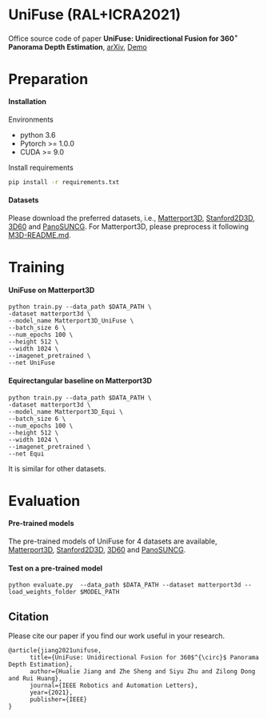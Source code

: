 

# UniFuse (RAL+ICRA2021)

Office source code of paper **UniFuse: Unidirectional Fusion for 360$^\circ$ Panorama Depth Estimation**, [arXiv](https://arxiv.org/abs/2102.03550), [Demo](https://youtu.be/9vm9OMksvrc)



# Preparation

#### Installation

Environments


* python 3.6
* Pytorch >= 1.0.0
* CUDA >= 9.0


Install requirements

```bash
pip install -r requirements.txt
```

#### Datasets 

Please download the preferred datasets,  i.e., [Matterport3D](https://niessner.github.io/Matterport/), [Stanford2D3D](http://3dsemantics.stanford.edu/), [3D60](https://vcl3d.github.io/3D60/) and [PanoSUNCG](https://fuenwang.ml/project/360-depth/). For Matterport3D, please preprocess it following [M3D-README.md](UniFuse/Matterport3D/README.md).



# Training 

#### UniFuse on Matterport3D

```
python train.py --data_path $DATA_PATH \
-dataset matterport3d \
--model_name Matterport3D_UniFuse \
--batch_size 6 \
--num_epochs 100 \
--height 512 \
--width 1024 \
--imagenet_pretrained \
--net UniFuse 
```

#### Equirectangular baseline on Matterport3D

```
python train.py --data_path $DATA_PATH \
-dataset matterport3d \
--model_name Matterport3D_Equi \
--batch_size 6 \
--num_epochs 100 \
--height 512 \
--width 1024 \
--imagenet_pretrained \
--net Equi 
```

It is similar for other datasets. 


# Evaluation  

#### Pre-trained models

The pre-trained models of UniFuse for 4 datasets are available, [Matterport3D](PretrainedModels/Matterport3D_UniFuse_cee_se_b), [Stanford2D3D](PretrainedModels/Stanford2D3D_UniFuse_cee_se_b), [3D60](PretrainedModels/3D60_UniFuse_cee_se) and [PanoSUNCG](PretrainedModels/PanoSunCG_UniFuse_cee_se).

#### Test on a pre-trained model

```
python evaluate.py  --data_path $DATA_PATH --dataset matterport3d --load_weights_folder $MODEL_PATH 
```



## Citation

Please cite our paper if you find our work useful in your research.

```
@article{jiang2021unifuse,
      title={UniFuse: Unidirectional Fusion for 360$^{\circ}$ Panorama Depth Estimation}, 
      author={Hualie Jiang and Zhe Sheng and Siyu Zhu and Zilong Dong and Rui Huang},
	  journal={IEEE Robotics and Automation Letters},
	  year={2021},
	  publisher={IEEE}
}
```

